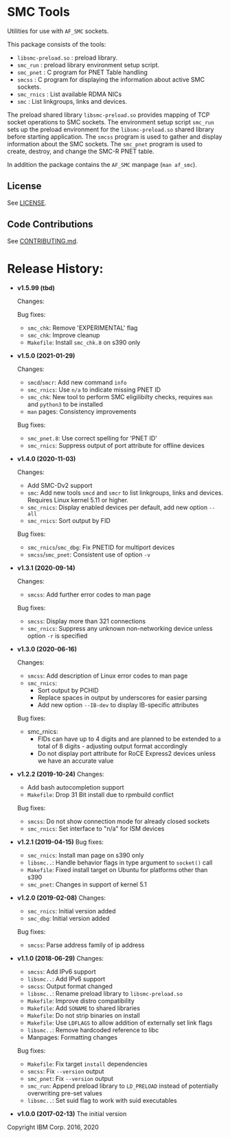 SMC Tools
=========

Utilities for use with `AF_SMC` sockets.

This package consists of the tools:

- `libsmc-preload.so` : preload library.
- `smc_run`           : preload library environment setup script.
- `smc_pnet`          : C program for PNET Table handling
- `smcss`             : C program for displaying the information about active
                        SMC sockets.
- `smc_rnics`         : List available RDMA NICs
- `smc`               : List linkgroups, links and devices.

The preload shared library `libsmc-preload.so` provides mapping of TCP socket
operations to SMC sockets.
The environment setup script `smc_run` sets up the preload environment
for the `libsmc-preload.so` shared library before starting application.
The `smcss` program is used to gather and display information about the
SMC sockets.
The `smc_pnet` program is used to create, destroy, and change the SMC-R PNET
table.

In addition the package contains the `AF_SMC` manpage (`man af_smc`).


License
-------
See [LICENSE](LICENSE).


Code Contributions
------------------
See [CONTRIBUTING.md](CONTRIBUTING.md).


Release History:
================

* __v1.5.99 (tbd)__

    Changes:

    Bug fixes:
    - `smc_chk`: Remove 'EXPERIMENTAL' flag
    - `smc_chk`: Improve cleanup
    - `Makefile`: Install `smc_chk.8` on s390 only

* __v1.5.0 (2021-01-29)__

    Changes:
    - `smcd`/`smcr`: Add new command `info`
    - `smc_rnics`: Use `n/a` to indicate missing PNET ID
    - `smc_chk`: New tool to perform SMC eligilibilty checks, requires `man` and
               `python3` to be installed
    - `man` pages: Consistency improvements

    Bug fixes:
    - `smc_pnet.8`: Use correct spelling for 'PNET ID'
    - `smc_rnics`: Suppress output of port attribute for offline devices

* __v1.4.0 (2020-11-03)__

    Changes:
    - Add SMC-Dv2 support
    - `smc`: Add new tools `smcd` and `smcr` to list linkgroups, links and
             devices. Requires Linux kernel 5.11 or higher.
    - `smc_rnics`: Display enabled devices per default, add new option `--all`
    - `smc_rnics`: Sort output by FID

    Bug fixes:
    - `smc_rnics`/`smc_dbg`: Fix PNETID for multiport devices
    - `smcss`/`smc_pnet`: Consistent use of option `-v`

* __v1.3.1 (2020-09-14)__

    Changes:
    - `smcss`:     Add further error codes to man page

    Bug fixes:
    - `smcss`:     Display more than 321 connections
    - `smc_rnics`: Suppress any unknown non-networking device unless
                   option `-r` is specified

* __v1.3.0 (2020-06-16)__

    Changes:
    - `smcss`: Add description of Linux error codes to man page
    - `smc_rnics`:
         * Sort output by PCHID
         * Replace spaces in output by underscores for easier parsing
         * Add new option `--IB-dev` to display IB-specific attributes

    Bug fixes:
    - smc_rnics:
         * FIDs can have up to 4 digits and are planned to be extended
           to a total of 8 digits - adjusting output format accordingly
         * Do not display port attribute for RoCE Express2 devices
           unless we have an accurate value

* __v1.2.2 (2019-10-24)__
    Changes:
    - Add bash autocompletion support
    - `Makefile`: Drop 31 Bit install due to rpmbuild conflict

    Bug fixes:
    - `smcss`: Do not show connection mode for already closed sockets
    - `smc_rnics`: Set interface to "n/a" for ISM devices

* __v1.2.1 (2019-04-15)__
    Bug fixes:
    - `smc_rnics`: Install man page on s390 only
    - `libsmc..`: Handle behavior flags in type argument to `socket()` call
    - `Makefile`: Fixed install target on Ubuntu for platforms other than s390
    - `smc_pnet`: Changes in support of kernel 5.1

* __v1.2.0 (2019-02-08)__
    Changes:
    - `smc_rnics`: Initial version added
    - `smc_dbg`: Initial version added

    Bug fixes:
    - `smcss`: Parse address family of ip address

* __v1.1.0 (2018-06-29)__
    Changes:
    - `smcss`:    Add IPv6 support
    - `libsmc..`: Add IPv6 support
    - `smcss`:    Output format changed
    - `libsmc..`: Rename preload library to `libsmc-preload.so`
    - `Makefile`: Improve distro compatibility
    - `Makefile`: Add `SONAME` to shared libraries
    - `Makefile`: Do not strip binaries on install
    - `Makefile`: Use `LDFLAGS` to allow addition of externally set link flags
    - `libsmc..`: Remove hardcoded reference to libc
    - Manpages:   Formatting changes

    Bug fixes:
    - `Makefile`: Fix target `install` dependencies
    - `smcss`:    Fix `--version` output
    - `smc_pnet`: Fix `--version` output
    - `smc_run`:  Append preload library to `LD_PRELOAD` instead of potentially
                  overwriting pre-set values
    - `libsmc..`: Set suid flag to work with suid executables

* __v1.0.0 (2017-02-13)__
    The initial version


Copyright IBM Corp. 2016, 2020

